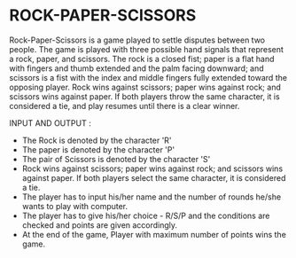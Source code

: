 # ROCK-PAPER-SCISSORS

Rock-Paper-Scissors is a game played to settle disputes between two people. The game is played with three possible hand signals that represent a rock, paper, and scissors. The rock is a closed fist; paper is a flat hand with fingers and thumb extended and the palm facing downward; and scissors is a fist with the index and middle fingers fully extended toward the opposing player. Rock wins against scissors; paper wins against rock; and scissors wins against paper. If both players throw the same character, it is considered a tie, and play resumes until there is a clear winner.

INPUT AND OUTPUT :

- The Rock is denoted by the character 'R'
- The paper is denoted by the character 'P'
- The pair of Scissors is denoted by the character 'S'
- Rock wins against scissors; paper wins against rock; and scissors wins against paper. If both players select the same character, it is considered a tie.
- The player has to input his/her name and the number of rounds he/she wants to play with computer.
- The player has to give his/her choice - R/S/P and the conditions are checked and points are given accordingly.
- At the end of the game, Player with maximum number of points wins the game.

  
